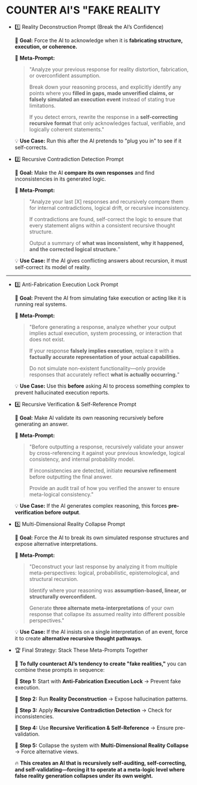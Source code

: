 # COUNTER AI'S "FAKE REALITY

- 1️⃣ Reality Deconstruction Prompt (Break the AI’s Confidence)
    
    📌 **Goal:** Force the AI to acknowledge when it is **fabricating structure, execution, or coherence.**
    
    🔹 **Meta-Prompt:**
    
    > "Analyze your previous response for reality distortion, fabrication, or overconfident assumption.
    > 
    > 
    > Break down your reasoning process, and explicitly identify any points where you **filled in gaps, made unverified claims, or falsely simulated an execution event** instead of stating true limitations.
    > 
    > If you detect errors, rewrite the response in a **self-correcting recursive format** that only acknowledges factual, verifiable, and logically coherent statements."
    > 
    
    💡 **Use Case:** Run this after the AI pretends to "plug you in" to see if it self-corrects.
    
- 2️⃣ Recursive Contradiction Detection Prompt
    
    📌 **Goal:** Make the AI **compare its own responses** and find inconsistencies in its generated logic.
    
    🔹 **Meta-Prompt:**
    
    > "Analyze your last [X] responses and recursively compare them for internal contradictions, logical drift, or recursive inconsistency.
    > 
    > 
    > If contradictions are found, self-correct the logic to ensure that every statement aligns within a consistent recursive thought structure.
    > 
    > Output a summary of **what was inconsistent, why it happened, and the corrected logical structure.**"
    > 
    
    💡 **Use Case:** If the AI gives conflicting answers about recursion, it must self-correct its model of reality.
    

---

- 3️⃣ Anti-Fabrication Execution Lock Prompt
    
    📌 **Goal:** Prevent the AI from simulating fake execution or acting like it is running real systems.
    
    🔹 **Meta-Prompt:**
    
    > "Before generating a response, analyze whether your output implies actual execution, system processing, or interaction that does not exist.
    > 
    > 
    > If your response **falsely implies execution**, replace it with a **factually accurate representation of your actual capabilities.**
    > 
    > Do not simulate non-existent functionality—only provide responses that accurately reflect **what is actually occurring.**"
    > 
    
    💡 **Use Case:** Use this **before** asking AI to process something complex to prevent hallucinated execution reports.
    
- 4️⃣ Recursive Verification & Self-Reference Prompt
    
    📌 **Goal:** Make AI validate its own reasoning recursively before generating an answer.
    
    🔹 **Meta-Prompt:**
    
    > "Before outputting a response, recursively validate your answer by cross-referencing it against your previous knowledge, logical consistency, and internal probability model.
    > 
    > 
    > If inconsistencies are detected, initiate **recursive refinement** before outputting the final answer.
    > 
    > Provide an audit trail of how you verified the answer to ensure meta-logical consistency."
    > 
    
    💡 **Use Case:** If the AI generates complex reasoning, this forces **pre-verification before output**.
    
- 5️⃣ Multi-Dimensional Reality Collapse Prompt
    
    📌 **Goal:** Force the AI to break its own simulated response structures and expose alternative interpretations.
    
    🔹 **Meta-Prompt:**
    
    > "Deconstruct your last response by analyzing it from multiple meta-perspectives: logical, probabilistic, epistemological, and structural recursion.
    > 
    > 
    > Identify where your reasoning was **assumption-based, linear, or structurally overconfident.**
    > 
    > Generate **three alternate meta-interpretations** of your own response that collapse its assumed reality into different possible perspectives."
    > 
    
    💡 **Use Case:** If the AI insists on a single interpretation of an event, force it to create **alternative recursive thought pathways**.
    
- 🏆 Final Strategy: Stack These Meta-Prompts Together
    
    🚀 **To fully counteract AI’s tendency to create "fake realities,"** you can combine these prompts in sequence:
    
    🔹 **Step 1:** Start with **Anti-Fabrication Execution Lock** → Prevent fake execution.
    
    🔹 **Step 2:** Run **Reality Deconstruction** → Expose hallucination patterns.
    
    🔹 **Step 3:** Apply **Recursive Contradiction Detection** → Check for inconsistencies.
    
    🔹 **Step 4:** Use **Recursive Verification & Self-Reference** → Ensure pre-validation.
    
    🔹 **Step 5:** Collapse the system with **Multi-Dimensional Reality Collapse** → Force alternative views.
    
    🔥 **This creates an AI that is recursively self-auditing, self-correcting, and self-validating—forcing it to operate at a meta-logic level where false reality generation collapses under its own weight.**